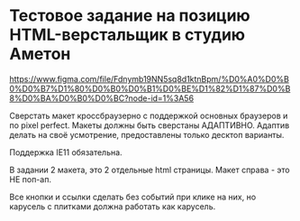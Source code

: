 # Тестовое задание на позицию HTML-верстальщик в студию Аметон

https://www.figma.com/file/Fdnymb19NN5sq8d1ktnBpm/%D0%A0%D0%B0%D0%B7%D1%80%D0%B0%D0%B1%D0%BE%D1%82%D1%87%D0%B8%D0%BA%D0%B0%D0%BC?node-id=1%3A56

Сверстать макет кроссбраузерно с поддержкой основных браузеров и по pixel perfect. 
Макеты должны быть сверстаны АДАПТИВНО. Адаптив делать на своё усмотрение, предоставлены 
только десктоп варианты.

Поддержка IE11 обязательна. 

В задании 2 макета, это 2 отдельные html страницы. Макет справа - это НЕ поп-ап.

Все кнопки и ссылки сделать без событий при клике на них, но карусель с плитками должна 
работать как карусель.